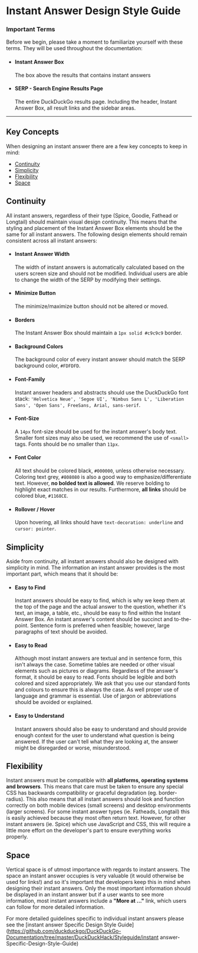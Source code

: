 # Instant Answer Design Style Guide

### Important Terms
<!--
<h2 class='summary' moreat='faq#how-do-i-install-a-missing-perl-dependency'>DuckDuckHack style guide</h2>
<div markdown="1" class="summary-text">

- [Design Style Guide](http://duck.co/duckduckhack/design_styleguide)
- [Code Style Guide](http://duck.co/duckduckhack/code_styleguide) 
</div>
-->
Before we begin, please take a moment to familiarize yourself with these terms. They will be used throughout the documentation:

- #### Instant Answer Box
  
  The box above the results that contains instant answers

- #### SERP - Search Engine Results Page
  
  The entire DuckDuckGo results page. Including the header, Instant Answer Box, all result links and the sidebar areas.

---

## Key Concepts

When designing an instant answer there are a few key concepts to keep in mind:

- [Continuity](#continuity)
- [Simplicity](#simplicity)
- [Flexibility](#flexibility)
- [Space](#space)

## Continuity

All instant answers, regardless of their type (Spice, Goodie, Fathead or Longtail) should maintain visual design continuity. This means that the styling and placement of the Instant Answer Box elements should be the same for all instant answers. The following design elements should remain consistent across all instant answers:

- #### Instant Answer Width
  
  The width of instant answers is automatically calculated based on the users screen size and should not be modified. Individual users are able to change the width of the SERP by modifying their settings.

- #### Minimize Button
  
  The minimize/maximize button should not be altered or moved.

- #### Borders
  
  The Instant Answer Box should maintain a `1px solid #c9c9c9` border.

- #### Background Colors
  
  The background color of every instant answer should match the SERP background color, `#FDFDFD`.

- #### Font-Family
  
  Instant answer headers and abstracts should use the DuckDuckGo font stack: `'Helvetica Neue', 'Segoe UI', 'Nimbus Sans L', 'Liberation Sans', 'Open Sans', FreeSans, Arial, sans-serif`.

- #### Font-Size
  
  A `14px` font-size should be used for the instant answer's body text. Smaller font sizes may also be used, we recommend the use of `<small>` tags. Fonts should be no smaller than `11px`.

- #### Font Color
  
  All text should be colored black, `#000000`, unless otherwise necessary. Coloring text grey, `#808080` is also a good way to emphasize/differentiate text. However, **no bolded text is allowed**. We reserve bolding to highlight exact matches in our results. Furthermore, **all links** should be colored blue, `#1168CE`.

- #### Rollover / Hover
  
  Upon hovering, all links should have `text-decoration: underline` and `cursor: pointer`.

## Simplicity

Aside from continuity, all instant answers should also be designed with simplicity in mind. The information an instant answer provides is the most important part, which means that it should be:

- #### Easy to Find
  
  Instant answers should be easy to find, which is why we keep them at the top of the page and the actual answer to the question, whether it's text, an image, a table, etc., should be easy to find within the Instant Answer Box. An instant answer's content should be succinct and to-the-point. Sentence form is preferred when feasible; however, large paragraphs of text should be avoided.

- #### Easy to Read
  
  Although most instant answers are textual and in sentence form, this isn't always the case. Sometime tables are needed or other visual elements such as pictures or diagrams. Regardless of the answer's format, it should be easy to read. Fonts should be legible and both colored and sized appropriately. We ask that you use our standard fonts and colours to ensure this is always the case. As well proper use of language and grammar is essential. Use of jargon or abbreviations should be avoided or explained.

- #### Easy to Understand
  
  Instant answers should also be easy to understand and should provide enough context for the user to understand what question is being answered. If the user can't tell what they are looking at, the answer might be disregarded or worse, misunderstood.

## Flexibility

Instant answers must be compatible with **all platforms, operating systems and browsers**. This means that care must be taken to ensure any special CSS has backwards compatibility or graceful degradation (eg. border-radius). This also means that all instant answers should look and function correctly on both mobile devices (small screens) and desktop environments (larger screens). For some instant answer types (ie. Fatheads, Longtail) this is easily achieved because they most often return text. However, for other instant answers (ie. Spice) which use JavaScript and CSS, this will require a little more effort on the developer's part to ensure everything works properly.

## Space

Vertical space is of utmost importance with regards to instant answers. The space an instant answer occupies is very valuable (it would otherwise be used for links!) and so it's important that developers keep this in mind when designing their instant answers. Only the most important information should be displayed in an instant answer but if a user wants to see more information, most instant answers include a **"More at ..."** link, which users can follow for more detailed information.

For more detailed guidelines specific to individual instant answers please see the [instant answer Specific Design Style Guide](https://github.com/duckduckgo/DuckDuckGo-Documentation/tree/master/DuckDuckHack/Styleguide/instant answer-Specific-Design-Style-Guide)
